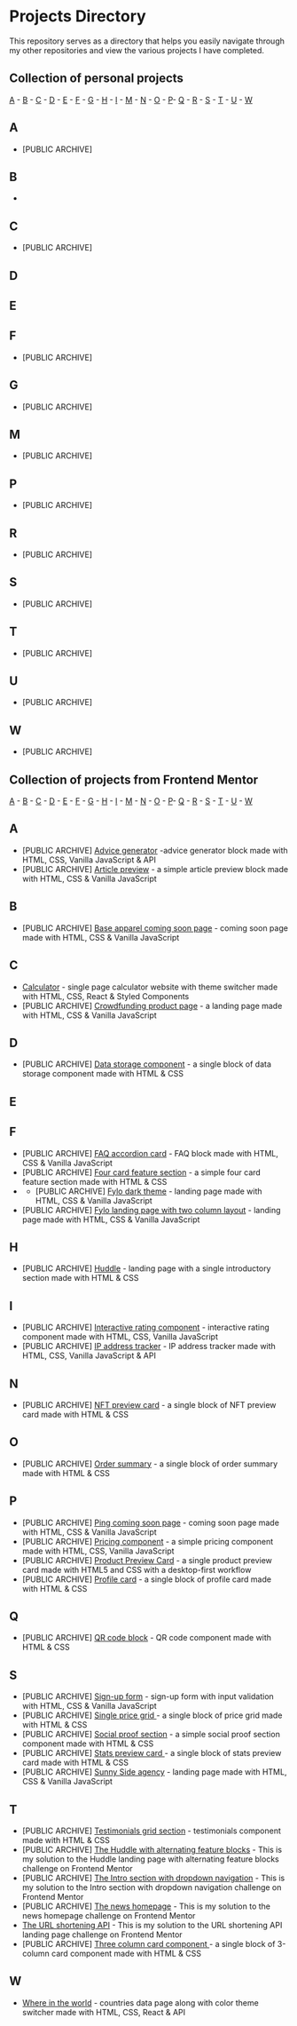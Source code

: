 # Projects Directory
This repository serves as a directory that helps you easily navigate through my other repositories and view the various projects I have completed.

## Collection of personal projects 

[A](#a) - [B](#b) - [C](#c) - [D](#d) - [E](#e) - [F](#f) - [G](#g) - [H](#h) - [I](#i) - [M](#m) - [N](#n) - [O](#o) - [P](#p)- [Q](#q) - [R](#r) - [S](#s) - [T](#t) - [U](#u) - [W](#w)


## A <a id="a"></a>
- [PUBLIC ARCHIVE] 
  
  
## B <a id="b"></a>
- 
  
## C <a id="c"></a>
- [PUBLIC ARCHIVE]
  
## D <a id="d"></a>

## E <a id="e"></a>
  
## F <a id="f"></a>
- [PUBLIC ARCHIVE]
  
## G <a id="g"></a>
- [PUBLIC ARCHIVE]

## M <a id="m"></a>
- [PUBLIC ARCHIVE]
  
## P <a id="p"></a>
- [PUBLIC ARCHIVE]

## R <a id="r"></a>
- [PUBLIC ARCHIVE]

## S <a id="s"></a>
- [PUBLIC ARCHIVE]

## T <a id="t"></a>
- [PUBLIC ARCHIVE]
  
## U <a id="u"></a>
- [PUBLIC ARCHIVE]

## W <a id="u"></a>
- [PUBLIC ARCHIVE]

 ## Collection of projects from Frontend Mentor

[A](#aF) - [B](#bF) - [C](#cF) - [D](#dF) - [E](#eF) - [F](#fF) - [G](#gF) - [H](#hF) - [I](#iF) - [M](#mF) - [N](#nF) - [O](#oF) - [P](#pF)- [Q](#qF) - [R](#rF) - [S](#sF) - [T](#tF) - [U](#uF) - [W](#wF)


## A <a id="aF"></a>
- [PUBLIC ARCHIVE] <a href="https://github.com/catherineisonline/advice-generator-app-frontendmentor">Advice generator<a/> -advice generator block made with HTML, CSS, Vanilla JavaScript & API
- [PUBLIC ARCHIVE] <a href="https://github.com/catherineisonline/article-preview-component-frontendmentor">Article preview<a/> - a simple article preview block made with HTML, CSS & Vanilla JavaScript

## B <a id="bF"></a>
- [PUBLIC ARCHIVE] <a href="https://github.com/catherineisonline/base-apparel-coming-soon-frontendmentor">Base apparel coming soon page<a/> - coming soon page made with HTML, CSS & Vanilla JavaScript

## C <a id="cF"></a>
- <a href="https://github.com/catherineisonline/calculator">Calculator<a/> - single page calculator website with theme switcher made with HTML, CSS, React & Styled Components
- [PUBLIC ARCHIVE] [Crowdfunding product page](https://github.com/catherineisonline/crowdfunding-product-page-frontendmentor) - a landing page  made with HTML, CSS & Vanilla JavaScript


## D <a id="dF"></a>
- [PUBLIC ARCHIVE] <a href="https://github.com/catherineisonline/fylo-data-storage-component-frontendmentor">Data storage component<a/> - a single block of data storage component made with HTML & CSS

## E <a id="eF"></a>

## F <a id="fF"></a>
- [PUBLIC ARCHIVE] <a href="https://github.com/catherineisonline/faq-accordion-card-frontendmentor">FAQ accordion card<a/> - FAQ block made with HTML, CSS & Vanilla JavaScript
- [PUBLIC ARCHIVE] <a href="https://github.com/catherineisonline/four-card-feature-section-frontendmentor">Four card feature section<a/> - a simple four card feature section made with HTML & CSS
- - [PUBLIC ARCHIVE] <a href="https://github.com/catherineisonline/fylo-dark-theme-landing-page-frontendmentor">Fylo dark theme<a/> - landing page  made with HTML, CSS & Vanilla JavaScript
- [PUBLIC ARCHIVE] <a href="https://github.com/catherineisonline/fylo-landing-page-with-two-column-layout-frontendmentor">Fylo landing page with two column layout<a/> - landing page  made with HTML, CSS & Vanilla JavaScript

## H <a id="hF"></a>
- [PUBLIC ARCHIVE] <a href="https://github.com/catherineisonline/huddle-landing-page-with-a-single-introductory-section-frontendmentor">Huddle<a/> - landing page with a single introductory section made with HTML & CSS

## I <a id="iF"></a>
- [PUBLIC ARCHIVE] <a href="https://github.com/catherineisonline/interactive-rating-component-frontendmentor">Interactive rating component<a/> - interactive rating component made with HTML, CSS, Vanilla JavaScript
- [PUBLIC ARCHIVE] <a href="https://github.com/catherineisonline/ip-address-tracker-frontendmentor">IP address tracker<a/> - IP address tracker made with HTML, CSS, Vanilla JavaScript & API

## N <a id="nF"></a>
-  [PUBLIC ARCHIVE] <a href="https://github.com/catherineisonline/nft-preview-card-frontendmentor">NFT preview card<a/> - a single block of NFT preview card made with HTML & CSS

## O <a id="oF"></a>  
- [PUBLIC ARCHIVE] <a href="https://github.com/catherineisonline/order-summary-component-frontendmentor">Order summary<a/> - a single block of order summary made with HTML & CSS

## P <a id="pF"></a> 
- [PUBLIC ARCHIVE] <a href="https://github.com/catherineisonline/ping-coming-soon-page-frontendmentor">Ping coming soon page<a/> - coming soon page made with HTML, CSS & Vanilla JavaScript
- [PUBLIC ARCHIVE] <a href="https://github.com/catherineisonline/pricing-component-with-toggle-frontendmentor">Pricing component<a/> - a simple pricing component made with HTML, CSS, Vanilla JavaScript
- [PUBLIC ARCHIVE] <a href="https://github.com/catherineisonline/product-preview-card-frontendmentor">Product Preview Card<a/> - a single product preview card made with HTML5 and CSS with a desktop-first workflow
- [PUBLIC ARCHIVE] <a href="https://github.com/catherineisonline/profile-card-component-frontendmentor">Profile card<a/> - a single block of profile card made with HTML & CSS

## Q <a id="qF"></a> 
- [PUBLIC ARCHIVE] <a href="https://github.com/catherineisonline/QR-code-component-frontendmentor">QR code block<a/> - QR code component made with HTML & CSS

## S <a id="sF"></a> 
- [PUBLIC ARCHIVE] <a href="https://github.com/catherineisonline/intro-component-with-sign-up-form-frontendmentor">Sign-up form<a/> - sign-up form with input validation with HTML, CSS & Vanilla JavaScript
- [PUBLIC ARCHIVE] <a href="https://github.com/catherineisonline/single-price-grid-component-frontendmentor">Single price grid <a/> - a single block of price grid made with HTML & CSS
- [PUBLIC ARCHIVE] <a href="https://github.com/catherineisonline/social-proof-section-frontendmentor">Social proof section<a/> - a simple social proof section component made with HTML & CSS
- [PUBLIC ARCHIVE] <a href="https://github.com/catherineisonline/stats-preview-card-component-frontendmentor">Stats preview card <a/> - a single block of stats preview card made with HTML & CSS
- [PUBLIC ARCHIVE] <a href="https://github.com/catherineisonline/sunnyside-agency-landing-page-frontendmentor">Sunny Side agency<a/> - landing page  made with HTML, CSS & Vanilla JavaScript

## T <a id="tF"></a> 
- [PUBLIC ARCHIVE] <a href="https://github.com/catherineisonline/testimonials-grid-section-frontendmentor">Testimonials grid section<a/> - testimonials component made with HTML & CSS
- [PUBLIC ARCHIVE] [The Huddle with alternating feature blocks](https://github.com/catherineisonline/huddle-landing-page-with-feature-blocks-frontendmentor) - This is my solution to the Huddle landing page with alternating feature blocks challenge on Frontend Mentor
- [PUBLIC ARCHIVE] [The Intro section with dropdown navigation](https://github.com/catherineisonline/intro-section-with-dropdown-navigation-frontendmentor) - This is my solution to the Intro section with dropdown navigation challenge on Frontend Mentor
- [PUBLIC ARCHIVE] [The news homepage](https://github.com/catherineisonline/news-homepage-frontendmentor) - This is my solution to the news homepage challenge on Frontend Mentor
- [The URL shortening API](https://github.com/catherineisonline/url-shortening-api-frontendmentor) - This is my solution to the URL shortening API landing page challenge on Frontend Mentor
- [PUBLIC ARCHIVE] <a href="https://github.com/catherineisonline/3-column-card-component-frontendmentor">Three column card component <a/> - a single block of 3-column card component made with HTML & CSS

## W <a id="wF"></a> 
- <a href="https://github.com/catherineisonline/rest-countries">Where in the world<a/> - countries data page along with color theme switcher made with HTML, CSS, React & API
